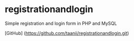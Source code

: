 # registrationandlogin
Simple registration and login form in PHP and MySQL

[GitHub] (https://github.com/taanii/registrationandlogin.git)
